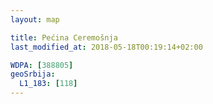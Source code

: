 ```yaml
---
layout: map

title: Pećina Ceremošnja
last_modified_at: 2018-05-18T00:19:14+02:00

WDPA: [388805]
geoSrbija:
  L1_183: [118]
---
```

